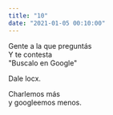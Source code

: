 ```yaml
---
title: "10"
date: "2021-01-05 00:10:00"
---
```


Gente a la que preguntás\
Y te contesta\
"Buscalo en Google"

Dale locx.

Charlemos más\
y googleemos menos.